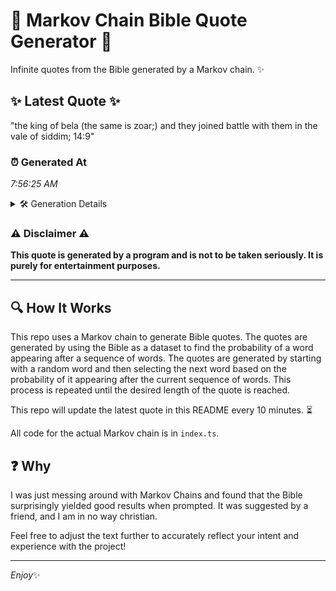 # 📖 Markov Chain Bible Quote Generator 📖

Infinite quotes from the Bible generated by a Markov chain. ✨

## ✨ Latest Quote ✨
"the king of bela (the same is zoar;) and they joined battle with them in the vale of siddim; 14:9"

### ⏰ Generated At
*7:56:25 AM*

<details>
    <summary>🛠️ Generation Details</summary>
    <p>
        <strong>🌱 Seed:</strong> the<br>
        <strong>🔄 Iterations:</strong> 19<br>
        <strong>📜 Context History:</strong><br>[ the ]: king<br>[ the, king ]: of<br>[ the, king, of ]: bela<br>[ the, king, of, bela ]: (the<br>[ the, king, of, bela, (the ]: same<br>[ the, king, of, bela, (the, same ]: is<br>[ king, of, bela, (the, same, is ]: zoar;)<br>[ of, bela, (the, same, is, zoar;) ]: and<br>[ bela, (the, same, is, zoar;), and ]: they<br>[ (the, same, is, zoar;), and, they ]: joined<br>[ same, is, zoar;), and, they, joined ]: battle<br>[ is, zoar;), and, they, joined, battle ]: with<br>[ zoar;), and, they, joined, battle, with ]: them<br>[ and, they, joined, battle, with, them ]: in<br>[ they, joined, battle, with, them, in ]: the<br>[ joined, battle, with, them, in, the ]: vale<br>[ battle, with, them, in, the, vale ]: of<br>[ with, them, in, the, vale, of ]: siddim;<br>[ them, in, the, vale, of, siddim; ]: 14:9<br>
    </p>
</details>

### ⚠️ Disclaimer ⚠️
**This quote is generated by a program and is not to be taken seriously. It is purely for entertainment purposes.**

---

## 🔍 How It Works

This repo uses a Markov chain to generate Bible quotes. The quotes are generated by using the Bible as a dataset to find the probability of a word appearing after a sequence of words. The quotes are generated by starting with a random word and then selecting the next word based on the probability of it appearing after the current sequence of words. This process is repeated until the desired length of the quote is reached.

This repo will update the latest quote in this README every 10 minutes. ⏳

All code for the actual Markov chain is in `index.ts`.

## ❓ Why

I was just messing around with Markov Chains and found that the Bible surprisingly yielded good results when prompted. 
It was suggested by a friend, and I am in no way christian.

Feel free to adjust the text further to accurately reflect your intent and experience with the project!

---

*Enjoy*✨
